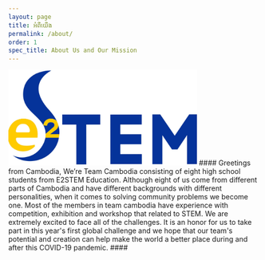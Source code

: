 ```yaml
---
layout: page
title: អំពីយើង
permalink: /about/
order: 1
spec_title: About Us and Our Mission
---
```

<img src="/assets/images/teamPicture.png" alt="E2STEM logo" width="75%" class="center">
####  Greetings from Cambodia, We’re Team Cambodia consisting of eight high school students from E2STEM Education. Although eight of us come from different parts of Cambodia and have different backgrounds with different personalities, when it comes to solving community  problems we become one. Most of the members in team cambodia have experience with competition, exhibition and workshop that related to STEM. We are extremely excited to face all of the challenges. It is an honor for us to take part in this year's first global challenge and we hope that our team's potential and creation can help make the world a better place during and after this COVID-19 pandemic.
#### &nbsp;&nbsp;&nbsp;&nbsp;
